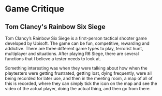 # Game Critique
## Tom Clancy's Rainbow Six Siege

Tom Clancy’s Rainbow Six Siege is a first-person tactical shooter game developed by Ubisoft. The game can be fun, competitive, rewarding 
and addictive. There are three different game types to play, terrorist hunt, multiplayer and situations. After playing R6 Siege, there are 
several functions that I believe a tester needs to look at.

Something interesting was when they were talking about how when the playtesters were getting frustrated, getting lost, dying frequently, 
were all being recorded for later use, and then in the meeting room, a map of all of this is recorded, where they can simply tick the icon
on the map and see the video of the actual player, doing the actual thing, and then go from there.

